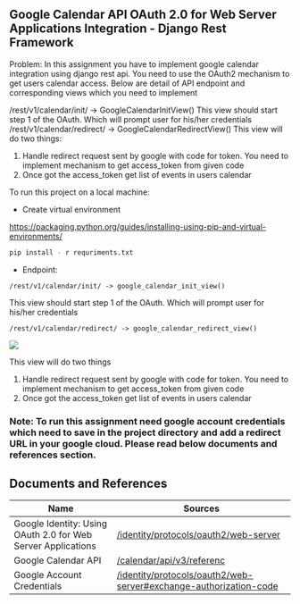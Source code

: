 ## Google Calendar API OAuth 2.0 for Web Server Applications Integration - Django Rest Framework

Problem: In this assignment you have to implement google calendar integration using django rest api.
You need to use the OAuth2 mechanism to get users calendar access. Below are detail of API endpoint and corresponding views which you need to implement

/rest/v1/calendar/init/ -> GoogleCalendarInitView()
This view should start step 1 of the OAuth. Which will prompt user for his/her credentials
/rest/v1/calendar/redirect/ -> GoogleCalendarRedirectView()
This view will do two things:

1. Handle redirect request sent by google with code for token. You need to implement mechanism to get access_token from given code
2. Once got the access_token get list of events in users calendar

To run this project on a local machine:

- Create virtual environment

https://packaging.python.org/guides/installing-using-pip-and-virtual-environments/

```sh
pip install - r requriments.txt
```

- Endpoint:

```
/rest/v1/calendar/init/ -> google_calendar_init_view()
```

This view should start step 1 of the OAuth. Which will prompt user for his/her credentials

```
/rest/v1/calendar/redirect/ -> google_calendar_redirect_view()
```

![](urls_result.png)

This view will do two things

1. Handle redirect request sent by google with code for token. You
   need to implement mechanism to get access_token from given
   code
2. Once got the access_token get list of events in users calendar

### Note: To run this assignment need google account credentials which need to save in the project directory and add a redirect URL in your google cloud. Please read below documents and references section.

## Documents and References

| Name                                                         | Sources                                                                   |
| ------------------------------------------------------------ | ------------------------------------------------------------------------- |
| Google Identity: Using OAuth 2.0 for Web Server Applications | [/identity/protocols/oauth2/web-server][PlDb]                             |
| Google Calendar API                                          | [/calendar/api/v3/referenc][PlGh]                                         |
| Google Account Credentials                                   | [/identity/protocols/oauth2/web-server#exchange-authorization-code][PlIa] |

[PlDb]: https://developers.google.com/identity/protocols/oauth2/web-server
[PlGh]: https://developers.google.com/calendar/api/v3/reference
[PlIa]: https://developers.google.com/identity/protocols/oauth2/web-server#exchange-authorization-codee
